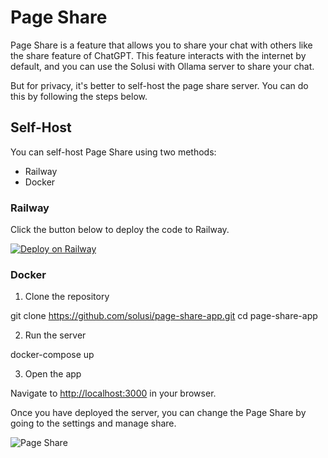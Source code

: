 # Page Share 

Page Share is a feature that allows you to share your chat with others like the share feature of ChatGPT. This feature interacts with the internet by default, and you can use the Solusi with Ollama server to share your chat.

But for privacy, it's better to self-host the page share server. You can do this by following the steps below.


## Self-Host

You can self-host Page Share using two methods:

- Railway
- Docker

### Railway

Click the button below to deploy the code to Railway.

[![Deploy on Railway](https://railway.app/button.svg)](https://railway.app/template/VbiS2Q?referralCode=olbszX)

### Docker

1. Clone the repository


git clone https://github.com/solusi/page-share-app.git
cd page-share-app


2. Run the server


docker-compose up


3. Open the app

Navigate to [http://localhost:3000](http://localhost:3000) in your browser.


Once you have deployed the server, you can change the Page Share by going to the settings and manage share.

![Page Share](https://pub-35424b4473484be483c0afa08c69e7da.r2.dev/Screenshot%202025-02-19%20210635.png)